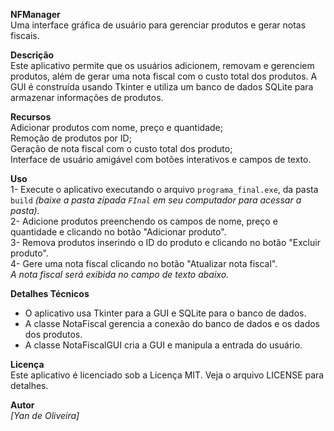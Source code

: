 **NFManager**                                                                                           
Uma interface gráfica de usuário para gerenciar produtos e gerar notas fiscais.                                                    

**Descrição**                                    
Este aplicativo permite que os usuários adicionem, removam e gerenciem produtos, além de gerar uma nota fiscal com o custo total dos produtos. A GUI é construída usando Tkinter e utiliza um banco de dados SQLite para armazenar informações de produtos.

**Recursos**                                                          
Adicionar produtos com nome, preço e quantidade;                                                                                                               
Remoção de produtos por ID;                                                                                                                                                                
Geração de nota fiscal com o custo total dos produto;                                                                                                       
Interface de usuário amigável com botões interativos e campos de texto.                                                                                                                                         

**Uso**                                                                               
1- Execute o aplicativo executando o arquivo `programa_final.exe`, da pasta `build` *(baixe a pasta zipada `FInal` em seu computador para acessar a pasta).*                                                         
2- Adicione produtos preenchendo os campos de nome, preço e quantidade e clicando no botão "Adicionar produto".     
3- Remova produtos inserindo o ID do produto e clicando no botão "Excluir produto".                            
4- Gere uma nota fiscal clicando no botão "Atualizar nota fiscal".                                                          
   *A nota fiscal será exibida no campo de texto abaixo.*

**Detalhes Técnicos**                                                                                                                                                          
- O aplicativo usa Tkinter para a GUI e SQLite para o banco de dados.                                                                              
- A classe NotaFiscal gerencia a conexão do banco de dados e os dados dos produtos.                                                                                  
- A classe NotaFiscalGUI cria a GUI e manipula a entrada do usuário.                                                                                                                                 

**Licença**                                                                                 
Este aplicativo é licenciado sob a Licença MIT. Veja o arquivo LICENSE para detalhes.

**Autor**                                                                                 
*[Yan de Oliveira]*




